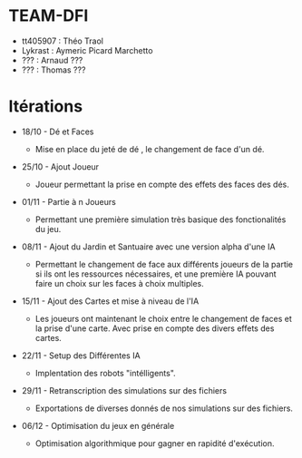 # TEAM-DFI

* tt405907 : Théo Traol
* Lykrast : Aymeric Picard Marchetto
* ??? : Arnaud ???
* ??? : Thomas ???

# Itérations

* 18/10 - Dé et  Faces 
  * Mise en place du jeté de dé , le changement de face d'un dé.
  
* 25/10 - Ajout Joueur
  * Joueur permettant la prise en compte des effets des faces des dés.
  
* 01/11 - Partie à n Joueurs 
  * Permettant une première simulation très basique des fonctionalités du jeu.
  
* 08/11 - Ajout du Jardin et Santuaire avec une version alpha d'une IA 
  * Permettant le changement de face aux différents joueurs de la partie si ils ont les ressources nécessaires, et une première IA pouvant faire un choix sur les faces à choix multiples.
  
* 15/11 - Ajout des Cartes et mise à niveau de l'IA
  * Les joueurs ont maintenant le choix entre le changement de faces et la prise d'une carte. Avec prise en compte des divers effets des cartes.
  
* 22/11 - Setup des Différentes IA
  * Implentation des robots "intélligents".
  
* 29/11 - Retranscription des simulations sur des fichiers
  * Exportations de diverses donnés de nos simulations sur des fichiers.
  
* 06/12 - Optimisation du jeux en générale
  * Optimisation algorithmique pour gagner en rapidité d'exécution.
